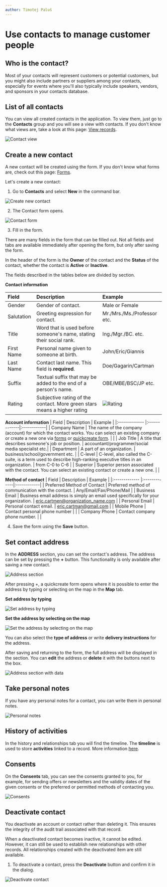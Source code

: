 ```yaml
---
author: Timotej Paluš
---
```


# Use contacts to manage customer people

## Who is the contact?
Most of your contacts will represent customers or potential customers, but you might also include partners or suppliers among your contacts, especially for events where you'll also typically include speakers, vendors, and sponsors in your contacts database.

## List of all contacts
You can view all created contacts in the application. To view them, just go to the **Contacts** group and you will see a view with contacts. If you don't know what views are, take a look at this page: [View records](/en/user-guide/model-driven-apps/basic-app-elements/views/).

![Contact view](/.attachments/ModelDrivenAppUserGuide/contactsView.png)
## Create a new contact
A new contact will be created using the form. If you don't know what forms are, check out this page: [Forms](/en/user-guide/model-driven-apps/basic-app-elements/forms/).

Let's create a new contact:
1. Go to **Contacts** and select **New** in the command bar.

![Create new contact](/.attachments/ModelDrivenAppUserGuide/contactsCreateNew.png)

2. The Contact form opens.

![Contact form](/.attachments/ModelDrivenAppUserGuide/contactForm.png)

3. Fill in the form.

There are many fields in the form that can be filled out. Not all fields and tabs are available immediately after opening the form, but only after saving the form. 

In the header of the form is the **Owner** of the contact and the **Status** of the contact, whether the contact is **Active** or **Inactive**.

The fields described in the tables below are divided by section.

**Contact information**

| Field        | Description    | Example |
|:------------- |:-------------|:------------|
| Gender      | Gender of contact. | Male or Female|
| Salutation     | Greeting expression for contact.     | Mr./Mrs./Ms./Professor etc.|
| Title | Word that is used before someone's name, stating their social rank. | Ing./Mgr./BC. etc. |
| First Name |  Personal name given to someone at birth. | John/Eric/Giannis |
| Last Name | Contact last name. This field is **required**. | Doe/Gagarin/Cartman |
| Suffix | Textual suffix that may be added to the end of a person's name. | OBE/MBE/BSC/JP etc. |
| Rating | Subjective rating of the contact. More green stars means a higher rating | ![Rating](/.attachments/ModelDrivenAppUserGuide/rating.png) |

**Account information**
| Field        | Description    | Example |
|:------------- |:-------------|:------------|
| Company Name | The name of the company (account) for which the contact works. You can select an existing company or create a new one via [forms](/en/user-guide/model-driven-apps/business-process/contact-management/use-accounts/) or [quickcreate form](/en/user-guide/model-driven-apps/basic-app-elements/forms/). | |
| Job Title     | A title that describes someone's job or position. | accountant/programmer/social media specialist etc.|
| Department | A part of an organization. | business/school/government etc. |
| C-level | C-level, also called the C-suite, is a term used to describe high-ranking executive titles in an organization. | from C-0 to C-6 |
| Superior | Superior person associated with the contact. You can select an existing contact or create a new one. |  |

**Method of contact**
| Field        | Description    | Example |
|:------------- |:-------------|:------------|
| Preferred Method of Contact | Preferred method of communication with the contact. | Any/Email/Fax/Phone/Mail |
| Business Email | Business email address is simply an email used specifically for your organization. | eric.cartmen@organization_name.com |
| Personal Email | Personal contact email. | eric.cartman@gmail.com |
| Mobile Phone |  Contact personal phone number | |
| Company Phone | Contact company phone number. | |

4. Save the form using the **Save** button.

## Set contact address
In the **ADDRESS** section, you can set the contact's address. The address can be set by pressing the **+** button. This functionality is only available after saving a new contact.

![Address section](/.attachments/ModelDrivenAppUserGuide/addressSection.png)

After pressing +, a quickcreate form opens where it is possible to enter the address by typing or selecting on the map in the **Map** tab.

**Set address by typing**

![Set address by typing](/.attachments/ModelDrivenAppUserGuide/setAddressTyping.png)

**Set the address by selecting on the map**

![Set the address by selecting on the map](/.attachments/ModelDrivenAppUserGuide/setAddressMap.gif)

You can also select the **type of address** or write **delivery instructions** for the address.

After saving and returning to the form, the full address will be displayed in the section. You can **edit** the address or **delete** it with the buttons next to the box.

![Address section with data](/.attachments/ModelDrivenAppUserGuide/addressSectionWithData.png)


## Take personal notes
If you have any personal notes for a contact, you can write them in personal notes.

![Personal notes](/.attachments/ModelDrivenAppUserGuide/personalNotes.png)

## History of activities
In the history and relationships tab you will find the timeline. The **timeline** is used to store **activities** linked to a record. More information [here](/en/user-guide/model-driven-apps/basic-app-elements/timeline/).

<!-- **Connections** are records that are associated to a contact such as sales team members, family, stakeholders, etc.

### Create a new connection
1. Select **+ New Connection** or **Connect** button in command bar.

![Connection button](/.attachments/ModelDrivenAppUserGuide/connectionButton.png)

in progress... -->

## Consents
On the **Consents** tab, you can see the consents granted to you, for example, for sending offers or newsletters and the validity dates of the given consents or the preferred or permitted methods of contacting you.

![Consents](/.attachments/ModelDrivenAppUserGuide/consents.png)

## Deactivate contact 
You deactivate an account or contact rather than deleting it. This ensures the integrity of the audit trail associated with that record.

When a deactivated contact becomes inactive, it cannot be edited. However, it can still be used to establish new relationships with other records. All relationships created with the deactivated item are still available.

1. To deactivate a contact, press the **Deactivate** button and confirm it in the dialog. 

![Deactivate contact](/.attachments/ModelDrivenAppUserGuide/deactivateContact.png)